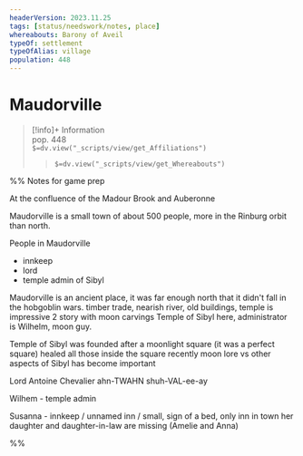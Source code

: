 ```yaml
---
headerVersion: 2023.11.25
tags: [status/needswork/notes, place]
whereabouts: Barony of Aveil
typeOf: settlement
typeOfAlias: village
population: 448
---
```

# Maudorville
>[!info]+ Information  
> pop. 448  
> `$=dv.view("_scripts/view/get_Affiliations")`  
>> `$=dv.view("_scripts/view/get_Whereabouts")`

%% Notes for game prep

At the confluence of the Madour Brook and Auberonne

Maudorville is a small town of about 500 people, more in the Rinburg orbit than north. 

People in Maudorville

* innkeep
* lord
* temple admin of Sibyl

Maudorville is an ancient place, it was far enough north that it didn't fall in the hobgoblin wars. 
timber trade, nearish river, old buildings, temple is impressive 2 story with moon carvings
Temple of Sibyl here, administrator is Wilhelm, moon guy.

Temple of Sibyl was founded after a moonlight square (it was a perfect square) healed all those inside the square
recently moon lore vs other aspects of Sibyl has become important

Lord Antoine Chevalier ahn-TWAHN shuh-VAL-ee-ay

Wilhem - temple admin

Susanna - innkeep / unnamed inn / small, sign of a bed, only inn in town
her daughter and daughter-in-law are missing (Amelie and Anna)

%%